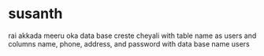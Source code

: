 # susanth
rai akkada meeru oka data base creste cheyali
with table name as users
and columns name, phone, address, and password with data base name users
